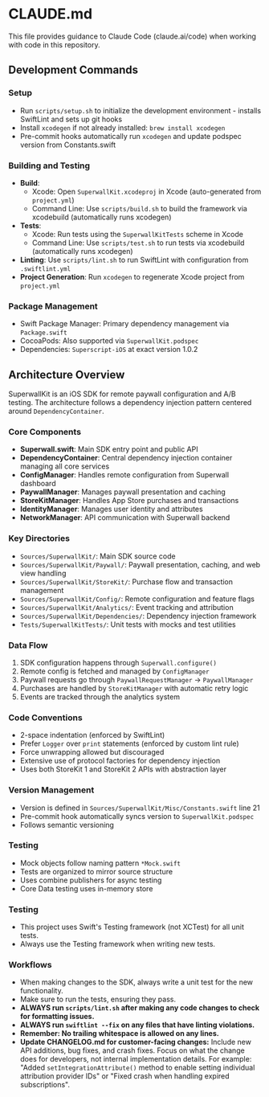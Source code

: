 # CLAUDE.md

This file provides guidance to Claude Code (claude.ai/code) when working with code in this repository.

## Development Commands

### Setup
- Run `scripts/setup.sh` to initialize the development environment - installs SwiftLint and sets up git hooks
- Install `xcodegen` if not already installed: `brew install xcodegen`
- Pre-commit hooks automatically run `xcodegen` and update podspec version from Constants.swift

### Building and Testing
- **Build**: 
  - Xcode: Open `SuperwallKit.xcodeproj` in Xcode (auto-generated from `project.yml`)
  - Command Line: Use `scripts/build.sh` to build the framework via xcodebuild (automatically runs xcodegen)
- **Tests**: 
  - Xcode: Run tests using the `SuperwallKitTests` scheme in Xcode
  - Command Line: Use `scripts/test.sh` to run tests via xcodebuild (automatically runs xcodegen)
- **Linting**: Use `scripts/lint.sh` to run SwiftLint with configuration from `.swiftlint.yml`
- **Project Generation**: Run `xcodegen` to regenerate Xcode project from `project.yml`

### Package Management
- Swift Package Manager: Primary dependency management via `Package.swift`
- CocoaPods: Also supported via `SuperwallKit.podspec`
- Dependencies: `Superscript-iOS` at exact version 1.0.2

## Architecture Overview

SuperwallKit is an iOS SDK for remote paywall configuration and A/B testing. The architecture follows a dependency injection pattern centered around `DependencyContainer`.

### Core Components

- **Superwall.swift**: Main SDK entry point and public API
- **DependencyContainer**: Central dependency injection container managing all core services
- **ConfigManager**: Handles remote configuration from Superwall dashboard
- **PaywallManager**: Manages paywall presentation and caching
- **StoreKitManager**: Handles App Store purchases and transactions
- **IdentityManager**: Manages user identity and attributes
- **NetworkManager**: API communication with Superwall backend

### Key Directories

- `Sources/SuperwallKit/`: Main SDK source code
- `Sources/SuperwallKit/Paywall/`: Paywall presentation, caching, and web view handling
- `Sources/SuperwallKit/StoreKit/`: Purchase flow and transaction management
- `Sources/SuperwallKit/Config/`: Remote configuration and feature flags
- `Sources/SuperwallKit/Analytics/`: Event tracking and attribution
- `Sources/SuperwallKit/Dependencies/`: Dependency injection framework
- `Tests/SuperwallKitTests/`: Unit tests with mocks and test utilities

### Data Flow

1. SDK configuration happens through `Superwall.configure()`
2. Remote config is fetched and managed by `ConfigManager`
3. Paywall requests go through `PaywallRequestManager` -> `PaywallManager`
4. Purchases are handled by `StoreKitManager` with automatic retry logic
5. Events are tracked through the analytics system

### Code Conventions

- 2-space indentation (enforced by SwiftLint)
- Prefer `Logger` over `print` statements (enforced by custom lint rule)
- Force unwrapping allowed but discouraged
- Extensive use of protocol factories for dependency injection
- Uses both StoreKit 1 and StoreKit 2 APIs with abstraction layer

### Version Management

- Version is defined in `Sources/SuperwallKit/Misc/Constants.swift` line 21
- Pre-commit hook automatically syncs version to `SuperwallKit.podspec`
- Follows semantic versioning

### Testing

- Mock objects follow naming pattern `*Mock.swift`
- Tests are organized to mirror source structure
- Uses combine publishers for async testing
- Core Data testing uses in-memory store


### Testing

- This project uses Swift's Testing framework (not XCTest) for all unit tests.
- Always use the Testing framework when writing new tests.

### Workflows

- When making changes to the SDK, always write a unit test for the new
  functionality.
- Make sure to run the tests, ensuring they pass.
- **ALWAYS run `scripts/lint.sh` after making any code changes to check for formatting issues.**
- **ALWAYS run `swiftlint --fix` on any files that have linting violations.**
- **Remember: No trailing whitespace is allowed on any lines.**
- **Update CHANGELOG.md for customer-facing changes:** Include new API additions, bug fixes, and crash fixes. Focus on what the change does for developers, not internal implementation details. For example: "Added `setIntegrationAttribute()` method to enable setting individual attribution provider IDs" or "Fixed crash when handling expired subscriptions".
